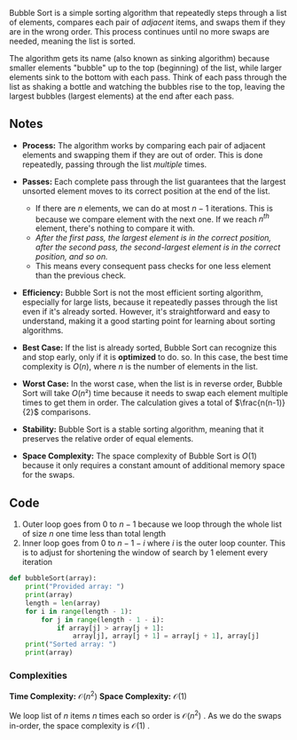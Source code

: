
Bubble Sort is a simple sorting algorithm that repeatedly steps through a list of elements, compares each pair of *adjacent* items, and swaps them if they are in the wrong order. This process continues until no more swaps are needed, meaning the list is sorted. 

The algorithm gets its name (also known as sinking algorithm) because smaller elements "bubble" up to the top (beginning) of the list, while larger elements sink to the bottom with each pass. Think of each pass through the list as shaking a bottle and watching the bubbles rise to the top, leaving the largest bubbles (largest elements) at the end after each pass.

## Notes

- **Process:** The algorithm works by comparing each pair of adjacent elements and swapping them if they are out of order. This is done repeatedly, passing through the list *multiple* times.
  
- **Passes:** Each complete pass through the list guarantees that the largest unsorted element moves to its correct position at the end of the list. 
	-  If there are $n$ elements, we can do at most $n-1$ iterations. This is because we compare element with the next one. If we reach $n^{th}$ element, there's nothing to compare it with.
	- *After the first pass, the largest element is in the correct position, after the second pass, the second-largest element is in the correct position, and so on.*
	- This means every consequent pass checks for one less element than the previous check.

- **Efficiency:** Bubble Sort is not the most efficient sorting algorithm, especially for large lists, because it repeatedly passes through the list even if it's already sorted. However, it's straightforward and easy to understand, making it a good starting point for learning about sorting algorithms.

- **Best Case:** If the list is already sorted, Bubble Sort can recognize this and stop early, only if it is **optimized** to do. so. In this case, the best time complexity is $O(n)$, where $n$ is the number of elements in the list.

- **Worst Case:** In the worst case, when the list is in reverse order, Bubble Sort will take $O(n²)$ time because it needs to swap each element multiple times to get them in order. The calculation gives a total of $\frac{n(n-1)}{2}$ comparisons.

- **Stability:** Bubble Sort is a stable sorting algorithm, meaning that it preserves the relative order of equal elements.
  
- **Space Complexity:** The space complexity of Bubble Sort is $O(1)$ because it only requires a constant amount of additional memory space for the swaps.

## Code

1. Outer loop goes from 0 to $n-1$ because we loop through the whole list of size $n$ one time less than total length
2. Inner loop goes from 0 to $n-1-i$ where $i$ is the outer loop counter. This is to adjust for shortening the window of search by 1 element every iteration


```python
def bubbleSort(array):
    print("Provided array: ")
    print(array)
    length = len(array)
    for i in range(length - 1):
        for j in range(length - 1 - i):
            if array[j] > array[j + 1]:
                array[j], array[j + 1] = array[j + 1], array[j]
    print("Sorted array: ")
    print(array)

```

### Complexities

**Time Complexity:** $\mathcal{O}(n^2)$ 
**Space Complexity:** $\mathcal{O}(1)$  

We loop list of $n$ items $n$ times each so order is $\mathcal{O}(n^2)$ . As we do the swaps in-order, the space complexity is $\mathcal{O}(1)$ . 